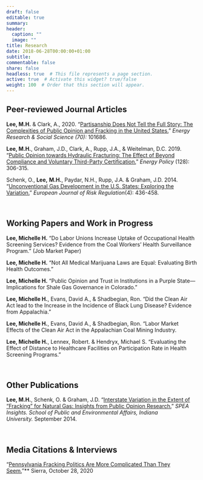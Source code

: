 ```yaml
---
draft: false
editable: true
summary: 
header:
  caption: ""
  image: ""
title: Research
date: 2018-06-28T00:00:00+01:00
subtitle: 
commentable: false
share: false
headless: true  # This file represents a page section.
active: true  # Activate this widget? true/false
weight: 100  # Order that this section will appear.
---
```


## Peer-reviewed Journal Articles

**Lee, M.H.** & Clark, A., 2020. “[Partisanship Does Not Tell the Full Story: The Complexities of Public Opinion and Fracking in the United States.](<[https://www.sciencedirect.com/science/article/pii/S2214629620302619?casa_token=NCrcXFtMagIAAAAA:nMNZXsuNv8prfbsR7Zh6jiyZX8a2q_9m-axGl8slRgL6kCEkFgcBHNX__hzQJuMZtS8zvngR](https://www.sciencedirect.com/science/article/pii/S2214629620302619?casa_token=NCrcXFtMagIAAAAA:nMNZXsuNv8prfbsR7Zh6jiyZX8a2q_9m-axGl8slRgL6kCEkFgcBHNX__hzQJuMZtS8zvngR "https\://www.sciencedirect.com/science/article/pii/S2214629620302619?casa_token=NCrcXFtMagIAAAAA:nMNZXsuNv8prfbsR7Zh6jiyZX8a2q_9m-axGl8slRgL6kCEkFgcBHNX\_\_hzQJuMZtS8zvngR")>)” *Energy Research & Social Science (70):* 101686. 

**Lee, M.H.**, Graham, J.D., Clark, A., Rupp, J.A., & Weitelman, D.C. 2019. “[Public Opinion towards Hydraulic Fracturing: The Effect of Beyond Compliance and Voluntary Third-Party Certification.](<**[https://www.sciencedirect.com/science/article/pii/S0301421518308383?casa_token=hHR3L1-H09kAAAAA:u_gSzDd5Tmv5DbQ4sUHAIZA9JsBMZuvhFPhKc4xL8ujHYvdG1KiMMKIJWChHPLo8hKNpuvXm](https://www.sciencedirect.com/science/article/pii/S0301421518308383?casa_token=hHR3L1-H09kAAAAA:u_gSzDd5Tmv5DbQ4sUHAIZA9JsBMZuvhFPhKc4xL8ujHYvdG1KiMMKIJWChHPLo8hKNpuvXm "https\://www.sciencedirect.com/science/article/pii/S0301421518308383?casa_token=hHR3L1-H09kAAAAA:u_gSzDd5Tmv5DbQ4sUHAIZA9JsBMZuvhFPhKc4xL8ujHYvdG1KiMMKIJWChHPLo8hKNpuvXm")**>)” *Energy Policy* (128): 306-315.

Schenk, O., **Lee,** **M.H.**, Paydar, N.H., Rupp, J.A. & Graham, J.D. 2014. “[Unconventional Gas Development in the U.S. States: Exploring the Variation.](<https://www.jstor.org/stable/24323763?seq=1>)” *European Journal of Risk Regulation*(4): 436-458.

<br/>

## Working Papers and Work in Progress

**Lee, Michelle H.** “Do Labor Unions Increase Uptake of Occupational Health Screening Services? Evidence from the Coal Workers’ Health Surveillance Program.” (Job Market Paper) 

**Lee, Michelle H.** “Not All Medical Marijuana Laws are Equal: Evaluating Birth Health Outcomes.”

**Lee, Michelle H.** “Public Opinion and Trust in Institutions in a Purple State—Implications for Shale Gas Governance in Colorado.”

**Lee, Michelle H.**, Evans, David A., & Shadbegian, Ron. “Did the Clean Air Act lead to the Increase in the Incidence of Black Lung Disease? Evidence from Appalachia.” 

**Lee, Michelle H.**, Evans, David A., & Shadbegian, Ron. “Labor Market Effects of the Clean Air Act in the Appalachian Coal Mining Industry. 

**Lee, Michelle H.**, Lennex, Robert. & Hendryx, Michael S. “Evaluating the Effect of Distance to Healthcare Facilities on Participation Rate in Health Screening Programs.”

<br/>

## Other Publications

**Lee, M.H.**, Schenk, O. & Graham, J.D. “[Interstate Variation in the Extent of “Fracking” for Natural Gas: Insights from Public Opinion Research.](https://oneill.indiana.edu/doc/research/working-groups/graham_lee_schenk_fracking.pdf)” *SPEA Insights. School of Public and Environmental Affairs, Indiana University.* September 2014.

<br/>

## Media Citations & Interviews

“[Pennsylvania Fracking Politics Are More Complicated Than They Seem.](https://www.sierraclub.org/sierra/election-2020/pennsylvania-fracking-politics-are-more-complicated-they-seem)”** Sierra, October 28, 2020
